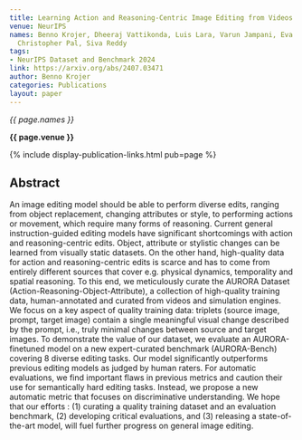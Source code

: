 ```yaml
---
title: Learning Action and Reasoning-Centric Image Editing from Videos and Simulations
venue: NeurIPS
names: Benno Krojer, Dheeraj Vattikonda, Luis Lara, Varun Jampani, Eva Portelance,
  Christopher Pal, Siva Reddy
tags:
- NeurIPS Dataset and Benchmark 2024
link: https://arxiv.org/abs/2407.03471
author: Benno Krojer
categories: Publications
layout: paper
---
```


*{{ page.names }}*

**{{ page.venue }}**

{% include display-publication-links.html pub=page %}

## Abstract

An image editing model should be able to perform diverse edits, ranging from object replacement, changing attributes or style, to performing actions or movement, which require many forms of reasoning. Current general instruction-guided editing models have significant shortcomings with action and reasoning-centric edits. Object, attribute or stylistic changes can be learned from visually static datasets. On the other hand, high-quality data for action and reasoning-centric edits is scarce and has to come from entirely different sources that cover e.g. physical dynamics, temporality and spatial reasoning. To this end, we meticulously curate the AURORA Dataset (Action-Reasoning-Object-Attribute), a collection of high-quality training data, human-annotated and curated from videos and simulation engines. We focus on a key aspect of quality training data: triplets (source image, prompt, target image) contain a single meaningful visual change described by the prompt, i.e., truly minimal changes between source and target images. To demonstrate the value of our dataset, we evaluate an AURORA-finetuned model on a new expert-curated benchmark (AURORA-Bench) covering 8 diverse editing tasks. Our model significantly outperforms previous editing models as judged by human raters. For automatic evaluations, we find important flaws in previous metrics and caution their use for semantically hard editing tasks. Instead, we propose a new automatic metric that focuses on discriminative understanding. We hope that our efforts : (1) curating a quality training dataset and an evaluation benchmark, (2) developing critical evaluations, and (3) releasing a state-of-the-art model, will fuel further progress on general image editing.
